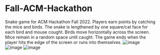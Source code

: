 # Fall-ACM-Hackathon
Snake game for ACM Hackathon Fall 2022. Players earn points by catching the mice and birds. The snake is lengthened by one square/cat face for each bird and mouse cought. Birds move horizontally across the screen. Mice remain in a random space until caught. The game ends when the player hits the edge of the screen or runs into themselves.
![image](https://user-images.githubusercontent.com/86331306/200205224-2d991c8a-7ebb-425b-bf92-a3861388b6f2.png)
![image](https://user-images.githubusercontent.com/86331306/200205330-f20e6c1e-fdec-4168-bf9a-b7934c550aa3.png)
![image](https://user-images.githubusercontent.com/86331306/200205444-d22ab28e-b66b-417d-b9d0-298600d7c951.png)


